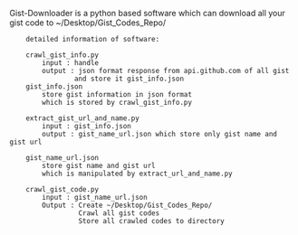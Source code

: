
Gist-Downloader is a python based software which can download all your gist code to ~/Desktop/Gist_Codes_Repo/

        detailed information of software:

        crawl_gist_info.py 
            input : handle 
            output : json format response from api.github.com of all gist 
                    and store it gist_info.json
        gist_info.json 
            store gist information in json format
            which is stored by crawl_gist_info.py
            
        extract_gist_url_and_name.py 
            input : gist_info.json
            output : gist_name_url.json which store only gist name and gist url
        
        gist_name_url.json 
            store gist name and gist url 
            which is manipulated by extract_url_and_name.py
        
        crawl_gist_code.py 
            input : gist_name_url.json
            Output : Create ~/Desktop/Gist_Codes_Repo/
                     Crawl all gist codes 
                     Store all crawled codes to directory
